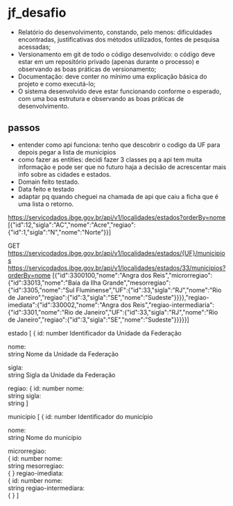 # jf_desafio

- Relatório do desenvolvimento, constando, pelo menos: dificuldades encontradas, justificativas dos métodos utilizados, fontes de pesquisa acessadas;
- Versionamento em git de todo o código desenvolvido: o código deve estar em um repositório privado (apenas durante o processo) e observando as boas práticas de versionamento;
- Documentação: deve conter no mínimo uma explicação básica do projeto e como executá-lo;
- O sistema desenvolvido deve estar funcionando conforme o esperado, com uma boa estrutura e observando as boas práticas de desenvolvimento.


## passos
- entender como api funciona: tenho que descobrir o codigo da UF para depois pegar a lista de municipios
- como fazer as entities: decidi fazer 3 classes pq a api tem muita informação e pode ser que no futuro haja a decisão de acrescentar mais info sobre as cidades e estados.
- Domain feito testado.
- Data feito e testado
- adaptar pq quando cheguei na chamada de api que caiu a ficha que é uma lista o retorno.

https://servicodados.ibge.gov.br/api/v1/localidades/estados?orderBy=nome
[{"id":12,"sigla":"AC","nome":"Acre","regiao":{"id":1,"sigla":"N","nome":"Norte"}}]

GET https://servicodados.ibge.gov.br/api/v1/localidades/estados/{UF}/municipios
https://servicodados.ibge.gov.br/api/v1/localidades/estados/33/municipios?orderBy=nome
[{"id":3300100,"nome":"Angra dos Reis","microrregiao":{"id":33013,"nome":"Baía da Ilha Grande","mesorregiao":{"id":3305,"nome":"Sul Fluminense","UF":{"id":33,"sigla":"RJ","nome":"Rio de Janeiro","regiao":{"id":3,"sigla":"SE","nome":"Sudeste"}}}},"regiao-imediata":{"id":330002,"nome":"Angra dos Reis","regiao-intermediaria":{"id":3301,"nome":"Rio de Janeiro","UF":{"id":33,"sigla":"RJ","nome":"Rio de Janeiro","regiao":{"id":3,"sigla":"SE","nome":"Sudeste"}}}}}]

estado
[
 {
id:	
 number
Identificador da Unidade da Federação

nome:	
 string
Nome da Unidade da Federação

sigla:	
 string
Sigla da Unidade da Federação

regiao:	
 {
id:	
 number
nome:	
 string
sigla:	
 string
]


municipio
[
 {
id:	
 number
Identificador do município

nome:	
 string
Nome do município

microrregiao:	
 {
id:	
 number
nome:	
 string
mesorregiao:	
 { }
regiao-imediata:	
 {
id:	
 number
nome:	
 string
regiao-intermediara:	
 { }
]